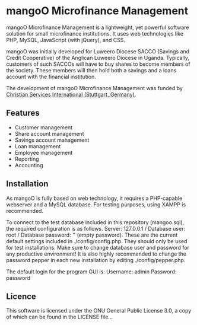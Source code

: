 # mangoO Microfinance Management

mangoO Microfinance Management is a lightweight, yet powerful software solution for small microfinance institutions. It uses web technologies like PHP, MySQL, JavaScript (with jQuery), and CSS. 

mangoO was initially developed for Luweero Diocese SACCO (Savings and Credit Cooperative) of the Anglican Luweero Diocese in Uganda. Typically, customers of such SACCOs will have to buy shares to become members of the society. These members will then hold both a savings and a loans account with the financial institution.

The development of mangoO Microfinance Management was funded by [Christian Services International (Stuttgart, Germany)](http://www.gottes-liebe-weltweit.de).

## Features
- Customer management
- Share account management
- Savings account management
- Loan management
- Employee management
- Reporting
- Accounting

## Installation
As mangoO is fully based on web technology, it requires a PHP-capable webserver and a MySQL database. For testing purposes, using XAMPP is recommended.

To connect to the test database included in this repository (mangoo.sql), the required configuration is as follows.
Server: 127.0.0.1 /
Database user: root /
Database password: '' (empty password).
These are the current default settings included in ./config/config.php. They should only be used for test installations. Make sure to change database user and password for any productive environment! It is also highly recommended to change the password pepper in each new installation by editing ./config/pepper.php.

The default login for the program GUI is:
Username: admin
Password: password

## Licence
This software is licensed under the GNU General Public License 3.0, a copy of which can be found in the LICENSE file...
